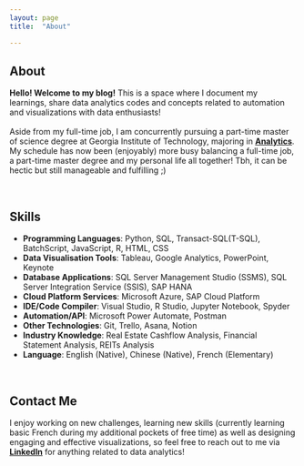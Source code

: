 ```yaml
---
layout: page
title:  "About"

---
```


## About
**Hello! Welcome to my blog!** This is a space where I document my learnings, share data analytics codes and concepts related to automation and visualizations with data enthusiasts! 
<br><br> 
Aside from my full-time job, I am concurrently pursuing a part-time master of science degree at Georgia Institute of Technology, majoring in **[Analytics][Analytics]**. My schedule has now been (enjoyably) more busy balancing a full-time job, a part-time master degree and my personal life all together! Tbh, it can be hectic but still manageable and fulfilling ;)  

<br>

## Skills

+ **Programming Languages**: Python, SQL, Transact-SQL(T-SQL), BatchScript, JavaScript, R, HTML, CSS
+ **Data Visualisation Tools**: Tableau, Google Analytics, PowerPoint, Keynote
+ **Database Applications**:  SQL Server Management Studio (SSMS), SQL Server Integration Service (SSIS), SAP HANA
+ **Cloud Platform Services**: Microsoft Azure, SAP Cloud Platform
+ **IDE/Code Compiler**:     Visual Studio, R Studio, Jupyter Notebook, Spyder
+ **Automation/API**:        Microsoft Power Automate, Postman
+ **Other Technologies**:    Git, Trello, Asana, Notion 
+ **Industry Knowledge**:    Real Estate Cashflow Analysis, Financial Statement Analysis, REITs Analysis
+ **Language**:              English (Native), Chinese (Native), French (Elementary)

<br>

## Contact Me
I enjoy working on new challenges, learning new skills (currently learning basic French during my additional pockets of free time) as well as designing engaging and effective visualizations, so feel free to reach out to me via **[LinkedIn][Linkedin]** for anything related to data analytics! 

<br>
<br>


[Linkedin]: https://www.linkedin.com/in/jamieluqh
[Analytics]: https://pe.gatech.edu/degrees/analytics/curriculum

